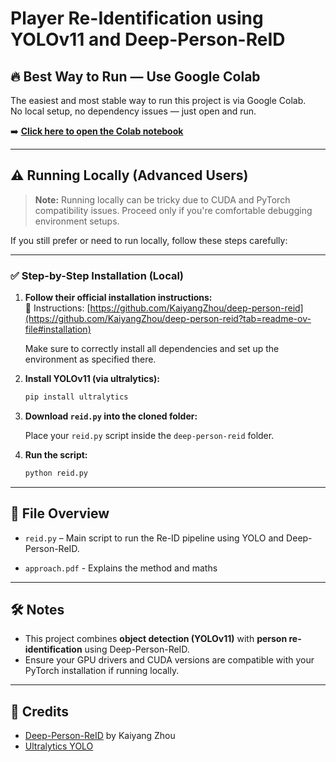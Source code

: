 # Player Re-Identification using YOLOv11 and Deep-Person-ReID

## 🔥 Best Way to Run — Use Google Colab

The easiest and most stable way to run this project is via Google Colab.  
No local setup, no dependency issues — just open and run.

➡️ **[Click here to open the Colab notebook](https://colab.research.google.com/drive/1CIIN2kjhYFTqe3_Js3kgoBfaAfR5gMGw?usp=sharing)**  

---

## ⚠️ Running Locally (Advanced Users)

> **Note:** Running locally can be tricky due to CUDA and PyTorch compatibility issues. Proceed only if you're comfortable debugging environment setups.

If you still prefer or need to run locally, follow these steps carefully:

---

### ✅ Step-by-Step Installation (Local)


1. **Follow their official installation instructions:**  
   📌 Instructions: [https://github.com/KaiyangZhou/deep-person-reid](https://github.com/KaiyangZhou/deep-person-reid?tab=readme-ov-file#installation)

   Make sure to correctly install all dependencies and set up the environment as specified there.

2. **Install YOLOv11 (via ultralytics):**

   ```bash
   pip install ultralytics
   ```

3. **Download `reid.py` into the cloned folder:**

   Place your `reid.py` script inside the `deep-person-reid` folder.

4. **Run the script:**

   ```bash
   python reid.py
   ```

---

## 📁 File Overview

- `reid.py` – Main script to run the Re-ID pipeline using YOLO and Deep-Person-ReID.

- `approach.pdf` - Explains the method and maths

---

## 🛠 Notes

- This project combines **object detection (YOLOv11)** with **person re-identification** using Deep-Person-ReID.
- Ensure your GPU drivers and CUDA versions are compatible with your PyTorch installation if running locally.

---

## 🤝 Credits

- [Deep-Person-ReID](https://github.com/KaiyangZhou/deep-person-reid) by Kaiyang Zhou
- [Ultralytics YOLO](https://github.com/ultralytics/ultralytics)
